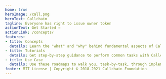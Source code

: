 ```yaml
---
home: true
heroImage: /call.png
heroText: Callchain
tagline: Everyone has right to issue owner token
actionText: Get Started →
actionLink: /concepts/
features:
- title: Concepts
  details: Learn the "what" and "why" behind fundamental aspects of Callchain.
- title: Tutorials
  details: Get step-by-step guidance to perform common tasks with Callchain.
- title: Use Case
  details: Use these roadmaps to walk you, task-by-task, through implementing your use case.
footer: MIT License | Copyright © 2018-2021 Callchain Foundation
---
```

